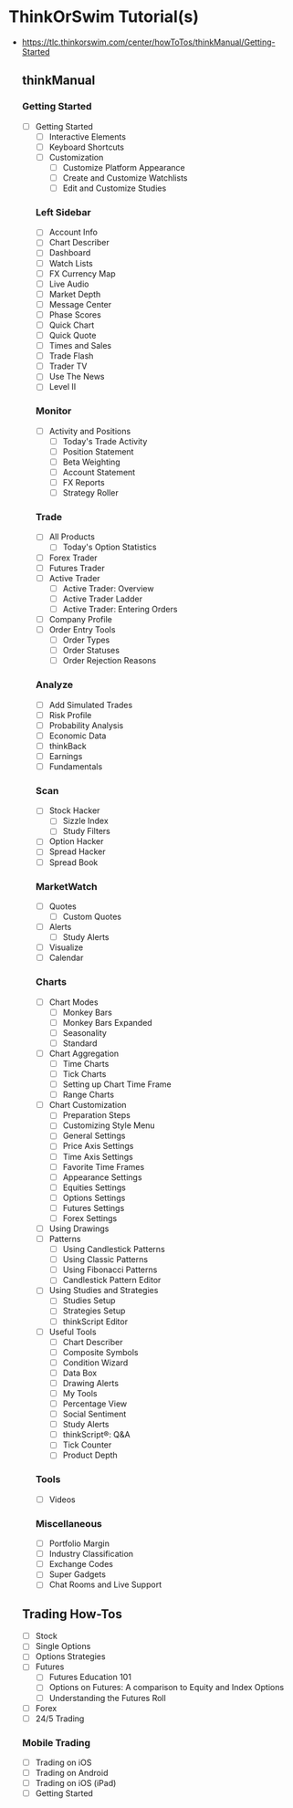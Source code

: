 # ThinkOrSwim Tutorial(s)
- https://tlc.thinkorswim.com/center/howToTos/thinkManual/Getting-Started
  
  ## thinkManual
  
  ### Getting Started
  - [ ] Getting Started
    - [ ] Interactive Elements
    - [ ] Keyboard Shortcuts
    - [ ] Customization
      - [ ] Customize Platform Appearance
      - [ ] Create and Customize Watchlists
      - [ ] Edit and Customize Studies

    ### Left Sidebar
    - [ ] Account Info
    - [ ] Chart Describer
    - [ ] Dashboard
    - [ ] Watch Lists
    - [ ] FX Currency Map
    - [ ] Live Audio
    - [ ] Market Depth
    - [ ] Message Center
    - [ ] Phase Scores
    - [ ] Quick Chart
    - [ ] Quick Quote
    - [ ] Times and Sales
    - [ ] Trade Flash
    - [ ] Trader TV
    - [ ] Use The News
    - [ ] Level II

    ### Monitor
    - [ ] Activity and Positions
        - [ ] Today's Trade Activity
        - [ ] Position Statement
        - [ ] Beta Weighting
      - [ ] Account Statement
      - [ ] FX Reports
      - [ ] Strategy Roller

    ### Trade
      - [ ] All Products
        - [ ] Today's Option Statistics
      - [ ] Forex Trader
      - [ ] Futures Trader
      - [ ] Active Trader
        - [ ] Active Trader: Overview
        - [ ] Active Trader Ladder
        - [ ] Active Trader: Entering Orders
      - [ ] Company Profile
      - [ ] Order Entry Tools
        - [ ] Order Types
        - [ ] Order Statuses
        - [ ] Order Rejection Reasons

    ### Analyze
      - [ ] Add Simulated Trades
      - [ ] Risk Profile
      - [ ] Probability Analysis
      - [ ] Economic Data
      - [ ] thinkBack
      - [ ] Earnings
      - [ ] Fundamentals

    ### Scan
      - [ ] Stock Hacker
        - [ ] Sizzle Index
        - [ ] Study Filters
      - [ ] Option Hacker
      - [ ] Spread Hacker
      - [ ] Spread Book
    
    ### MarketWatch
      - [ ] Quotes
        - [ ] Custom Quotes
      - [ ] Alerts
        - [ ] Study Alerts
      - [ ] Visualize
      - [ ] Calendar

    ### Charts
      - [ ] Chart Modes
        - [ ] Monkey Bars
        - [ ] Monkey Bars Expanded
        - [ ] Seasonality
        - [ ] Standard
      - [ ] Chart Aggregation
        - [ ] Time Charts
        - [ ] Tick Charts
        - [ ] Setting up Chart Time Frame
        - [ ] Range Charts
      - [ ] Chart Customization
        - [ ] Preparation Steps
        - [ ] Customizing Style Menu
        - [ ] General Settings
        - [ ] Price Axis Settings
        - [ ] Time Axis Settings
        - [ ] Favorite Time Frames
        - [ ] Appearance Settings
        - [ ] Equities Settings
        - [ ] Options Settings
        - [ ] Futures Settings
        - [ ] Forex Settings
      - [ ] Using Drawings
      - [ ] Patterns
        - [ ] Using Candlestick Patterns
        - [ ] Using Classic Patterns
        - [ ] Using Fibonacci Patterns
        - [ ] Candlestick Pattern Editor
      - [ ] Using Studies and Strategies
        - [ ] Studies Setup
        - [ ] Strategies Setup
        - [ ] thinkScript Editor
      - [ ] Useful Tools
        - [ ] Chart Describer
        - [ ] Composite Symbols
        - [ ] Condition Wizard
        - [ ] Data Box
        - [ ] Drawing Alerts
        - [ ] My Tools
        - [ ] Percentage View
        - [ ] Social Sentiment
        - [ ] Study Alerts
        - [ ] thinkScript®: Q&A
        - [ ] Tick Counter
        - [ ] Product Depth
    ### Tools
      - [ ] Videos
    ### Miscellaneous
      - [ ] Portfolio Margin
      - [ ] Industry Classification
      - [ ] Exchange Codes
      - [ ] Super Gadgets
      - [ ] Chat Rooms and Live Support
  ## Trading How-Tos
    - [ ] Stock
    - [ ] Single Options
    - [ ] Options Strategies
    - [ ] Futures
      - [ ] Futures Education 101
      - [ ] Options on Futures: A comparison to Equity and Index Options
      - [ ] Understanding the Futures Roll
    - [ ] Forex
    - [ ] 24/5 Trading
  ### Mobile Trading
    - [ ] Trading on iOS
    - [ ] Trading on Android
    - [ ] Trading on iOS (iPad)
    - [ ] Getting Started
